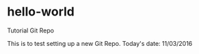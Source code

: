 # hello-world
Tutorial Git Repo


This is to test setting up a new Git Repo. 
Today's date: 11/03/2016
